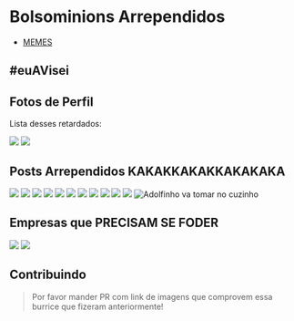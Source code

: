 # Bolsominions Arrependidos

- [MEMES](https://github.com/suissa/bolsominions-arrependidos/blob/master/memes.md)

## #euAVisei

## Fotos de Perfil
Lista desses retardados:

![](https://i.imgur.com/HiNx87J.png)
![](https://i.imgur.com/ORKbIC3.png)

## Posts Arrependidos KAKAKKAKAKKAKAKAKA

![](https://i.imgur.com/wplEvA6.png)
![](https://i.imgur.com/sPWXYlL.jpg)
![](https://i.imgur.com/kYqHgOK.jpg)
![](https://i.imgur.com/NQqSL6M.jpg)
![](https://i.imgur.com/Wqi2B5d.jpg)
![](https://i.imgur.com/NCOfIcA.jpg)
![](https://i.imgur.com/gHMB5as.jpg)
![](https://i.imgur.com/oGf9ZTu.jpg)
![](https://i.imgur.com/VTA4Eoi.jpg)
![](https://i.imgur.com/2pZjLSm.jpg)
![](https://i.imgur.com/iiZL792.jpg)
![Adolfinho va tomar no cuzinho](https://i.imgur.com/kvRWbGM.jpg)

## Empresas que PRECISAM SE FODER

![](https://i.imgur.com/QGnjIhg.jpg)
![](https://i.imgur.com/BmiVpaz.jpg)

## Contribuindo

> Por favor mander PR com link de imagens que comprovem essa burrice que fizeram anteriormente!

